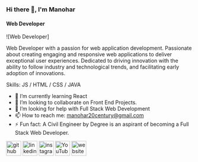 ### Hi there 👋, I'm Manohar
#### Web Developer
![Web Developer]

Web Developer with a passion for web application development.        Passionate about creating engaging and responsive web applications to deliver exceptional user experiences. Dedicated to driving innovation with the ability to follow industry and technological trends, and facilitating early adoption of innovations.

Skills: JS / HTML / CSS / JAVA

- 🌱 I’m currently learning React 
- 👯 I’m looking to collaborate on Front End Projects. 
- 🤔 I’m looking for help with Full Stack Web Development 
- 📫 How to reach me: manohar20century@gmail.com 
- ⚡ Fun fact: A Civil Engineer by Degree is an aspirant of becoming a Full Stack Web Developer. 


[<img src='https://cdn.jsdelivr.net/npm/simple-icons@3.0.1/icons/github.svg' alt='github' height='40'>](https://github.com/https://github.com/Manohar7730)  [<img src='https://cdn.jsdelivr.net/npm/simple-icons@3.0.1/icons/linkedin.svg' alt='linkedin' height='40'>](https://www.linkedin.com/in/https://www.linkedin.com/in/manohar-pediredla-21feb2000//)  [<img src='https://cdn.jsdelivr.net/npm/simple-icons@3.0.1/icons/instagram.svg' alt='instagram' height='40'>](https://www.instagram.com/https://www.instagram.com/manu.wanderlore.2102//)  [<img src='https://cdn.jsdelivr.net/npm/simple-icons@3.0.1/icons/youtube.svg' alt='YouTube' height='40'>](https://www.youtube.com/channel/https://www.youtube.com/@manoharpediredla8764)  [<img src='https://cdn.jsdelivr.net/npm/simple-icons@3.0.1/icons/icloud.svg' alt='website' height='40'>](https://manohar7730.github.io/Portfolio/)  


